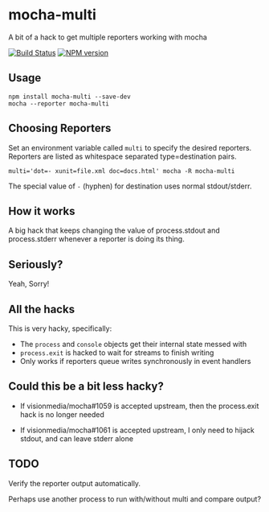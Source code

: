 mocha-multi
===========

A bit of a hack to get multiple reporters working with mocha

[![Build Status](https://travis-ci.org/glenjamin/mocha-multi.png?branch=master)](https://travis-ci.org/glenjamin/mocha-multi)
[![NPM version](https://badge.fury.io/js/mocha-multi.png)](http://badge.fury.io/js/mocha-multi)

Usage
-----

    npm install mocha-multi --save-dev
    mocha --reporter mocha-multi

Choosing Reporters
------------------

Set an environment variable called `multi` to specify the desired reporters.
Reporters are listed as whitespace separated type=destination pairs.

    multi='dot=- xunit=file.xml doc=docs.html' mocha -R mocha-multi

The special value of `-` (hyphen) for destination uses normal stdout/stderr.

How it works
------------

A big hack that keeps changing the value of process.stdout and process.stderr whenever a reporter is doing its thing.

Seriously?
----------

Yeah, Sorry!

All the hacks
-------------

This is very hacky, specifically:

 * The `process` and `console` objects get their internal state messed with
 * `process.exit` is hacked to wait for streams to finish writing
 * Only works if reporters queue writes synchronously in event handlers

Could this be a bit less hacky?
-------------------------------

 * If visionmedia/mocha#1059 is accepted upstream, then the process.exit hack is no longer needed

 * If visionmedia/mocha#1061 is accepted upstream, I only need to hijack stdout, and can leave stderr alone

TODO
----

Verify the reporter output automatically.

Perhaps use another process to run with/without multi and compare output?

